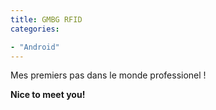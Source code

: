 ```yaml
---
title: GMBG RFID
categories:

- "Android"
---
```


Mes premiers pas dans le monde professionel !

**Nice to meet you!**